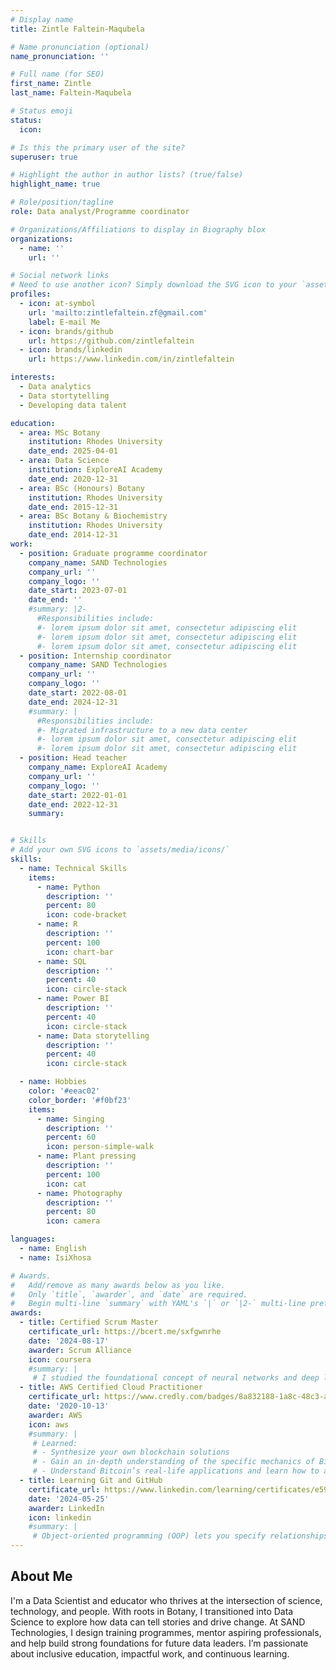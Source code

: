```yaml
---
# Display name
title: Zintle Faltein-Maqubela

# Name pronunciation (optional)
name_pronunciation: ''

# Full name (for SEO)
first_name: Zintle
last_name: Faltein-Maqubela

# Status emoji
status:
  icon: 

# Is this the primary user of the site?
superuser: true

# Highlight the author in author lists? (true/false)
highlight_name: true

# Role/position/tagline
role: Data analyst/Programme coordinator

# Organizations/Affiliations to display in Biography blox
organizations:
  - name: ''
    url: ''

# Social network links
# Need to use another icon? Simply download the SVG icon to your `assets/media/icons/` folder.
profiles:
  - icon: at-symbol
    url: 'mailto:zintlefaltein.zf@gmail.com'
    label: E-mail Me
  - icon: brands/github
    url: https://github.com/zintlefaltein
  - icon: brands/linkedin
    url: https://www.linkedin.com/in/zintlefaltein

interests:
  - Data analytics
  - Data stortytelling
  - Developing data talent

education:
  - area: MSc Botany
    institution: Rhodes University
    date_end: 2025-04-01
  - area: Data Science
    institution: ExploreAI Academy
    date_end: 2020-12-31
  - area: BSc (Honours) Botany
    institution: Rhodes University
    date_end: 2015-12-31
  - area: BSc Botany & Biochemistry
    institution: Rhodes University
    date_end: 2014-12-31
work:
  - position: Graduate programme coordinator
    company_name: SAND Technologies
    company_url: ''
    company_logo: ''
    date_start: 2023-07-01
    date_end: ''
    #summary: |2-
      #Responsibilities include:
      #- lorem ipsum dolor sit amet, consectetur adipiscing elit
      #- lorem ipsum dolor sit amet, consectetur adipiscing elit
      #- lorem ipsum dolor sit amet, consectetur adipiscing elit
  - position: Internship coordinator
    company_name: SAND Technologies
    company_url: ''
    company_logo: ''
    date_start: 2022-08-01
    date_end: 2024-12-31
    #summary: |
      #Responsibilities include:
      #- Migrated infrastructure to a new data center
      #- lorem ipsum dolor sit amet, consectetur adipiscing elit
      #- lorem ipsum dolor sit amet, consectetur adipiscing elit
  - position: Head teacher
    company_name: ExploreAI Academy
    company_url: ''
    company_logo: ''
    date_start: 2022-01-01
    date_end: 2022-12-31
    summary:


# Skills
# Add your own SVG icons to `assets/media/icons/`
skills:
  - name: Technical Skills
    items:
      - name: Python
        description: ''
        percent: 80
        icon: code-bracket
      - name: R
        description: ''
        percent: 100
        icon: chart-bar
      - name: SQL
        description: ''
        percent: 40
        icon: circle-stack
      - name: Power BI  
        description: ''
        percent: 40
        icon: circle-stack
      - name: Data storytelling  
        description: ''
        percent: 40
        icon: circle-stack

  - name: Hobbies
    color: '#eeac02'
    color_border: '#f0bf23'
    items:
      - name: Singing
        description: ''
        percent: 60
        icon: person-simple-walk
      - name: Plant pressing
        description: ''
        percent: 100
        icon: cat
      - name: Photography
        description: ''
        percent: 80
        icon: camera

languages:
  - name: English
  - name: IsiXhosa

# Awards.
#   Add/remove as many awards below as you like.
#   Only `title`, `awarder`, and `date` are required.
#   Begin multi-line `summary` with YAML's `|` or `|2-` multi-line prefix and indent 2 spaces below.
awards:
  - title: Certified Scrum Master
    certificate_url: https://bcert.me/sxfgwnrhe
    date: '2024-08-17'
    awarder: Scrum Alliance
    icon: coursera
    #summary: |
     # I studied the foundational concept of neural networks and deep learning. By the end, I was familiar with the significant technological trends driving the rise of deep learning; build, train, and apply fully connected deep neural networks; implement efficient (vectorized) neural networks; identify key parameters in a neural network’s architecture; and apply deep learning to your own applications.
  - title: AWS Certified Cloud Practitioner
    certificate_url: https://www.credly.com/badges/8a832188-1a8c-48c3-a714-16d8d3e86014?source=linked_in_profile
    date: '2020-10-13'
    awarder: AWS
    icon: aws
    #summary: |
     # Learned:
     # - Synthesize your own blockchain solutions
     # - Gain an in-depth understanding of the specific mechanics of Bitcoin
     # - Understand Bitcoin’s real-life applications and learn how to attack and destroy Bitcoin, Ethereum, smart contracts and Dapps, and alternatives to Bitcoin’s Proof-of-Work consensus algorithm
  - title: Learning Git and GitHub
    certificate_url: https://www.linkedin.com/learning/certificates/e59b9bb84a5579d07074ee062885cd87a71a21bf1b9629883ef25225be0a8120?trk=share_certificate
    date: '2024-05-25'
    awarder: LinkedIn
    icon: linkedin
    #summary: |
     # Object-oriented programming (OOP) lets you specify relationships between functions and the objects that they can act on, helping you manage complexity in your code. This is an intermediate level course, providing an introduction to OOP, using the S3 and R6 systems. S3 is a great day-to-day R programming tool that simplifies some of the functions that you write. R6 is especially useful for industry-specific analyses, working with web APIs, and building GUIs.
---
```


## About Me

I'm a Data Scientist and educator who thrives at the intersection of science, technology, and people. With roots in Botany, I transitioned into Data Science to explore how data can tell stories and drive change. At SAND Technologies, I design training programmes, mentor aspiring professionals, and help build strong foundations for future data leaders. I’m passionate about inclusive education, impactful work, and continuous learning.
